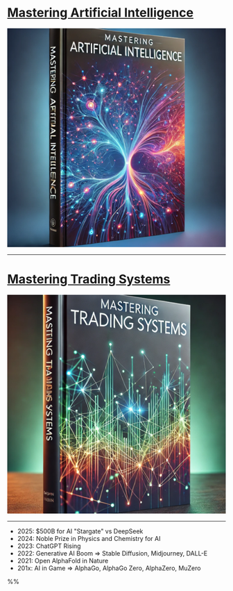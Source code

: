 # [Mastering Artificial Intelligence](mastering_ai)
[![Mastering Artificial Intelligence](mastering_ai.png?raw=true "Mastering Artificial Intelligence")](mastering_ai)

---

# [Mastering Trading Systems](mastering_ts)
[![Mastering Trading Systems](mastering_ts.png?raw=true "Mastering Trading Systems")](mastering_ts)

---
* 2025: $500B for AI "Stargate" vs DeepSeek
* 2024: Noble Prize in Physics and Chemistry for AI
* 2023: ChatGPT Rising
* 2022: Generative AI Boom => Stable Diffusion, Midjourney, DALL-E
* 2021: Open AlphaFold in Nature
* 201x: AI in Game => AlphaGo, AlphaGo Zero, AlphaZero, MuZero

%%

